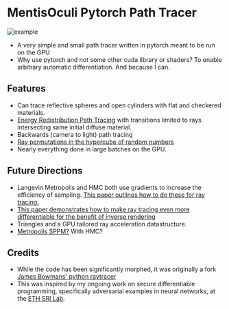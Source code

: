 MentisOculi Pytorch Path Tracer
======================================

 ![example](https://raw.githubusercontent.com/mmirman/MentisOculi/master/cyl.png)

* A very simple and small path tracer written in pytorch meant to be run on the GPU
* Why use pytorch and not some other cuda library or shaders?  To enable arbitrary automatic differentiation. And because I can.

Features
--------

* Can trace reflective spheres and open cylinders with flat and checkered materials.
* [Energy Redistribution Path Tracing](http://citeseerx.ist.psu.edu/viewdoc/download?doi=10.1.1.63.5938&rep=rep1&type=pdf) with transitions limited to rays intersecting same initial diffuse material.
* Backwards (camera to light) path tracing
* [Ray permutations in the hypercube of random numbers](http://sirkan.iit.bme.hu/~szirmay/paper50_electronic.pdf)
* Nearly everything done in large batches on the GPU.

Future Directions
-----------------

* Langevin Metropolis and HMC both use gradients to increase the efficiency of sampling.  [This paper outlines how to do these for ray tracing.](https://cseweb.ucsd.edu/~ravir/h2mc_clean.pdf)
* [This paper demonstrates how to make ray tracing even more differentiable for the benefit of inverse rendering](https://people.csail.mit.edu/tzumao/diffrt/)
* Triangles and a GPU tailored ray acceleration datastructure.
* [Metropolis SPPM?](https://dl.acm.org/citation.cfm?id=2383509)  With HMC?

Credits
-------

* While the code has been significantly morphed, it was originally a fork [James Bowmans' python raytracer](http://www.excamera.com/sphinx/article-ray.html)
* This was inspired by my ongoing work on secure differentiable programming, specifically adversarial examples in neural networks, at the [ETH SRI Lab](https://www.sri.inf.ethz.ch/).  
